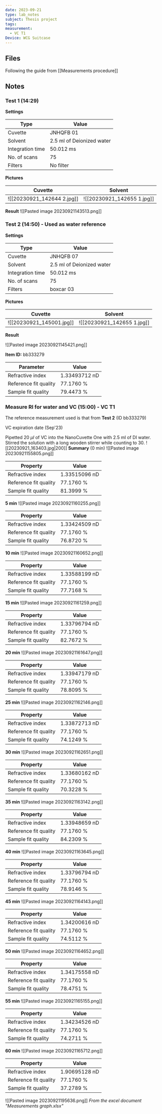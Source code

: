 ```yaml
---
date: 2023-09-21
type: lab_notes
subject: Thesis project
tags: 
measurement:
  - VC T1
Device: WCG Suitcase
---
```

## Files
Following the guide from [[Measurements procedure]]

## Notes

### Test 1 (14:29)

**Settings**

| Type             | Value                     |
| ---------------- | ------------------------- |
| Cuvette          | JNHQFB 01                 |
| Solvent          | 2.5 ml of Deionized water |
| Integration time | 50.012 ms                 |
| No. of scans     | 75                        |
| Filters          | No filter                          |

**Pictures**

| Cuvette | Solvent |
| ------- | ------- |
|    ![[20230921_142644 2.jpg]]     |    ![[20230921_142655 1.jpg]]     |

**Result**
![[Pasted image 20230921143513.png]]

### Test 2 (14:50) - Used as water reference

**Settings**

| Type             | Value                     |
| ---------------- | ------------------------- |
| Cuvette          | JNHQFB 07                 |
| Solvent          | 2.5 ml of Deionized water |
| Integration time | 50.012 ms                 |
| No. of scans     | 75                        |
| Filters          | boxcar 03                          |

**Pictures**

| Cuvette | Solvent |
| ------- | ------- |
|    ![[20230921_145001.jpg]]     |    ![[20230921_142655 1.jpg]]     |

**Result**

![[Pasted image 20230921145421.png]]

**Item ID:** bb333279

| Parameter             | Value         |
| --------------------- | ------------- |
| Refractive index      | 1.33493712 nD |
| Reference fit quality | 77.1760 %     |
| Sample fit quality    | 79.4473 %              |

### Measure RI for water and VC (15:00) - VC T1

The reference measurement used is that from **Test 2** (ID bb333279)

VC expiration date (Sep'23)

Pipetted 20 $\mu l$ of VC into the NanoCuvette One with 2.5 ml of DI water.
Stirred the solution with a long wooden stirrer while counting to 30.
![[20230921_163403.jpg|200]]
**Summary** (0 min)
![[Pasted image 20230921155805.png]]

| Property              | Value         |
| --------------------- | ------------- |
| Refractive index      | 1.33515096 nD |
| Reference fit quality | 77.1760 %     |
| Sample fit quality    | 81.3999 %              |


**5 min**
![[Pasted image 20230921160255.png]]

| Property              | Value         |
| --------------------- | ------------- |
| Refractive index      | 1.33424509 nD |
| Reference fit quality | 77.1760 %     |
| Sample fit quality    | 76.8720 %              |

**10 min**
![[Pasted image 20230921160652.png]]

| Property              | Value         |
| --------------------- | ------------- |
| Refractive index      | 1.33588199 nD |
| Reference fit quality | 77.1760 %     |
| Sample fit quality    | 77.7168 %             |

**15 min**
![[Pasted image 20230921161259.png]]

| Property              | Value         |
| --------------------- | ------------- |
| Refractive index      | 1.33796794 nD |
| Reference fit quality | 77.1760 %     |
| Sample fit quality    | 82.7672 %              |

**20 min**
![[Pasted image 20230921161647.png]]


| Property              | Value         |
| --------------------- | ------------- |
| Refractive index      | 1.33947179 nD |
| Reference fit quality | 77.1760 %     |
| Sample fit quality    | 78.8095 %              |

**25 min**
![[Pasted image 20230921162146.png]]


| Property              | Value         |
| --------------------- | ------------- |
| Refractive index      | 1.33872713 nD | 
| Reference fit quality | 77.1760 %     |
| Sample fit quality    | 74.1249 %     |

**30 min**
![[Pasted image 20230921162651.png]]


| Property              | Value         |
| --------------------- | ------------- |
| Refractive index      | 1.33680162 nD |
| Reference fit quality | 77.1760 %     |
| Sample fit quality    | 70.3228 %              |


**35 min**
![[Pasted image 20230921163142.png]]

| Property              | Value         |
| --------------------- | ------------- |
| Refractive index      | 1.33948659 nD |
| Reference fit quality | 77.1760 %     |
| Sample fit quality    | 84.2309 %              |

**40 min**
![[Pasted image 20230921163645.png]]

| Property              | Value         |
| --------------------- | ------------- |
| Refractive index      | 1.33796794 nD |
| Reference fit quality | 77.1760 %     |
| Sample fit quality    | 78.9146 %              |

**45 min**
![[Pasted image 20230921164143.png]]


| Property              | Value         |
| --------------------- | ------------- |
| Refractive index      | 1.34200616 nD |
| Reference fit quality | 77.1760 %     |
| Sample fit quality    | 74.5112 %              |

**50 min**
![[Pasted image 20230921164652.png]]


| Property              | Value         |
| --------------------- | ------------- |
| Refractive index      | 1.34175558 nD |
| Reference fit quality | 77.1760 %     |
| Sample fit quality    | 78.4751 %              |

**55 min**
![[Pasted image 20230921165155.png]]


| Property              | Value         |
| --------------------- | ------------- |
| Refractive index      | 1.34234526 nD |
| Reference fit quality | 77.1760 %     |
| Sample fit quality    | 74.2711 %              |

**60 min**
![[Pasted image 20230921165712.png]]


| Property              | Value         |
| --------------------- | ------------- |
| Refractive index      | 1.90695128 nD |
| Reference fit quality | 77.1760 %     |
| Sample fit quality    | 37.2789 %              |

![[Pasted image 20230921195636.png]]
*From the excel document "Measurements graph.xlsx"*
